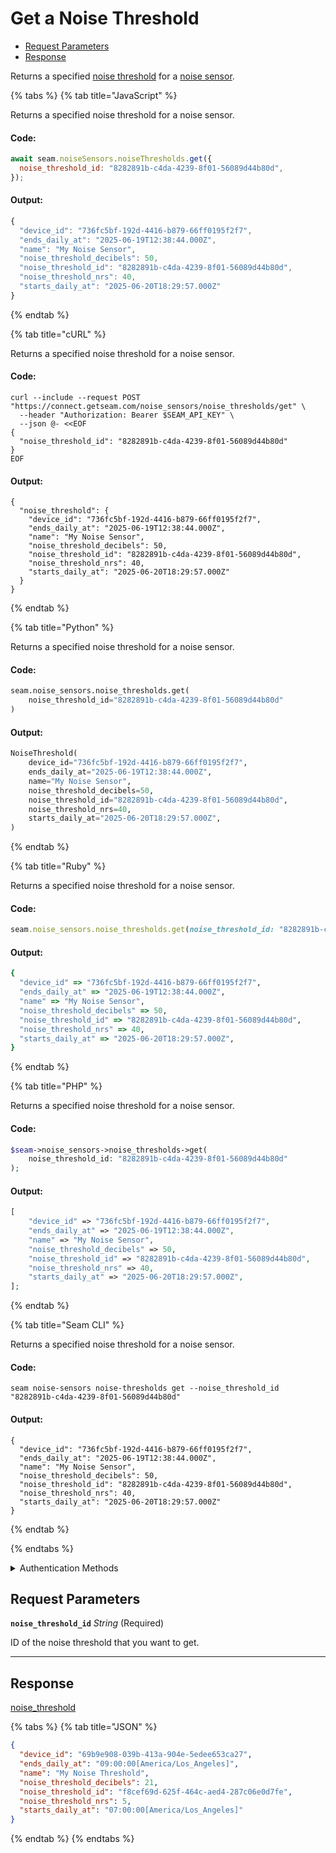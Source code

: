 # Get a Noise Threshold

- [Request Parameters](#request-parameters)
- [Response](#response)

Returns a specified [noise threshold](https://docs.seam.co/latest/capability-guides/noise-sensors/configure-noise-threshold-settings) for a [noise sensor](https://docs.seam.co/latest/capability-guides/noise-sensors).


{% tabs %}
{% tab title="JavaScript" %}

Returns a specified noise threshold for a noise sensor.

#### Code:

```javascript
await seam.noiseSensors.noiseThresholds.get({
  noise_threshold_id: "8282891b-c4da-4239-8f01-56089d44b80d",
});
```

#### Output:

```javascript
{
  "device_id": "736fc5bf-192d-4416-b879-66ff0195f2f7",
  "ends_daily_at": "2025-06-19T12:38:44.000Z",
  "name": "My Noise Sensor",
  "noise_threshold_decibels": 50,
  "noise_threshold_id": "8282891b-c4da-4239-8f01-56089d44b80d",
  "noise_threshold_nrs": 40,
  "starts_daily_at": "2025-06-20T18:29:57.000Z"
}
```
{% endtab %}

{% tab title="cURL" %}

Returns a specified noise threshold for a noise sensor.

#### Code:

```curl
curl --include --request POST "https://connect.getseam.com/noise_sensors/noise_thresholds/get" \
  --header "Authorization: Bearer $SEAM_API_KEY" \
  --json @- <<EOF
{
  "noise_threshold_id": "8282891b-c4da-4239-8f01-56089d44b80d"
}
EOF
```

#### Output:

```curl
{
  "noise_threshold": {
    "device_id": "736fc5bf-192d-4416-b879-66ff0195f2f7",
    "ends_daily_at": "2025-06-19T12:38:44.000Z",
    "name": "My Noise Sensor",
    "noise_threshold_decibels": 50,
    "noise_threshold_id": "8282891b-c4da-4239-8f01-56089d44b80d",
    "noise_threshold_nrs": 40,
    "starts_daily_at": "2025-06-20T18:29:57.000Z"
  }
}
```
{% endtab %}

{% tab title="Python" %}

Returns a specified noise threshold for a noise sensor.

#### Code:

```python
seam.noise_sensors.noise_thresholds.get(
    noise_threshold_id="8282891b-c4da-4239-8f01-56089d44b80d"
)
```

#### Output:

```python
NoiseThreshold(
    device_id="736fc5bf-192d-4416-b879-66ff0195f2f7",
    ends_daily_at="2025-06-19T12:38:44.000Z",
    name="My Noise Sensor",
    noise_threshold_decibels=50,
    noise_threshold_id="8282891b-c4da-4239-8f01-56089d44b80d",
    noise_threshold_nrs=40,
    starts_daily_at="2025-06-20T18:29:57.000Z",
)
```
{% endtab %}

{% tab title="Ruby" %}

Returns a specified noise threshold for a noise sensor.

#### Code:

```ruby
seam.noise_sensors.noise_thresholds.get(noise_threshold_id: "8282891b-c4da-4239-8f01-56089d44b80d")
```

#### Output:

```ruby
{
  "device_id" => "736fc5bf-192d-4416-b879-66ff0195f2f7",
  "ends_daily_at" => "2025-06-19T12:38:44.000Z",
  "name" => "My Noise Sensor",
  "noise_threshold_decibels" => 50,
  "noise_threshold_id" => "8282891b-c4da-4239-8f01-56089d44b80d",
  "noise_threshold_nrs" => 40,
  "starts_daily_at" => "2025-06-20T18:29:57.000Z",
}
```
{% endtab %}

{% tab title="PHP" %}

Returns a specified noise threshold for a noise sensor.

#### Code:

```php
$seam->noise_sensors->noise_thresholds->get(
    noise_threshold_id: "8282891b-c4da-4239-8f01-56089d44b80d"
);
```

#### Output:

```php
[
    "device_id" => "736fc5bf-192d-4416-b879-66ff0195f2f7",
    "ends_daily_at" => "2025-06-19T12:38:44.000Z",
    "name" => "My Noise Sensor",
    "noise_threshold_decibels" => 50,
    "noise_threshold_id" => "8282891b-c4da-4239-8f01-56089d44b80d",
    "noise_threshold_nrs" => 40,
    "starts_daily_at" => "2025-06-20T18:29:57.000Z",
];
```
{% endtab %}

{% tab title="Seam CLI" %}

Returns a specified noise threshold for a noise sensor.

#### Code:

```seam_cli
seam noise-sensors noise-thresholds get --noise_threshold_id "8282891b-c4da-4239-8f01-56089d44b80d"
```

#### Output:

```seam_cli
{
  "device_id": "736fc5bf-192d-4416-b879-66ff0195f2f7",
  "ends_daily_at": "2025-06-19T12:38:44.000Z",
  "name": "My Noise Sensor",
  "noise_threshold_decibels": 50,
  "noise_threshold_id": "8282891b-c4da-4239-8f01-56089d44b80d",
  "noise_threshold_nrs": 40,
  "starts_daily_at": "2025-06-20T18:29:57.000Z"
}
```
{% endtab %}

{% endtabs %}


<details>

<summary>Authentication Methods</summary>

- API key
- Personal access token
  <br>Must also include the `seam-workspace` header in the request.

To learn more, see [Authentication](https://docs.seam.co/latest/api/authentication).
</details>

## Request Parameters

**`noise_threshold_id`** *String* (Required)

ID of the noise threshold that you want to get.

---


## Response

[noise\_threshold](.)


{% tabs %}
{% tab title="JSON" %}



```json
{
  "device_id": "69b9e908-039b-413a-904e-5edee653ca27",
  "ends_daily_at": "09:00:00[America/Los_Angeles]",
  "name": "My Noise Threshold",
  "noise_threshold_decibels": 21,
  "noise_threshold_id": "f8cef69d-625f-464c-aed4-287c06e0d7fe",
  "noise_threshold_nrs": 5,
  "starts_daily_at": "07:00:00[America/Los_Angeles]"
}
```
{% endtab %}
{% endtabs %}
